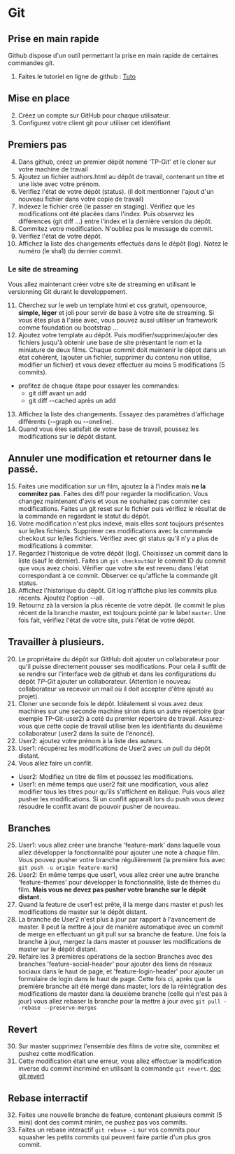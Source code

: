 # Git

## Prise en main rapide
Github dispose d'un outil permettant la prise en main rapide de certaines commandes git.
1. Faites le tutoriel en ligne de github : [Tuto](https://try.github.io/levels/1/challenges/1)

## Mise en place

2. Créez un compte sur GitHub pour chaque utilisateur.
3. Configurez votre client git pour utiliser cet identifiant

## Premiers pas
4. Dans github, créez un premier dépôt nommé 'TP-Git' et le cloner sur votre machine de travail
5. Ajoutez un fichier authors.html au dépôt de travail, contenant un titre et une liste avec votre prénom.
6. Verifiez l'état de votre dépôt (status). (il doit mentionner l'ajout d'un nouveau fichier dans votre copie de travail)
7. Indexez le fichier créé (le passer en staging). Vérifiez que les modifications ont été placées dans l'index. Puis observez les différences (git diff ...) entre l'index et la dernière version du dépôt.
8. Commitez votre modification. N'oubliez pas le message de commit.
9. Vérifiez l'état de votre dépôt.
10. Affichez la liste des changements effectués dans le dépôt (log). Notez le numéro (le sha1) du dernier commit.

### Le site de streaming
Vous allez maintenant créer votre site de streaming en utilisant le versionning Git durant le developpement.

11. Cherchez sur le web un template html et css gratuit, opensource, **simple, léger** et joli pour servir de base à votre site de streaming. Si vous êtes plus à l'aise avec, vous pouvez aussi utiliser un framework comme foundation ou bootstrap ...
12. Ajoutez votre template au dépôt. Puis modifier/supprimer/ajouter des fichiers jusqu'à obtenir une base de site présentant le nom et la miniature de deux films. Chaque commit doit maintenir le dépot dans un état cohérent, (ajouter un fichier, supprimer du contenu non utilisé, modifier un fichier) et vous devez effectuer au moins 5 modifications (5 commits).
  * profitez de chaque étape pour essayer les commandes:
    * git diff avant un add
    * git diff --cached après un add
13. Affichez la liste des changements. Essayez des paramètres d'affichage différents (--graph ou --oneline).
14. Quand vous êtes satisfait de votre base de travail, poussez les modifications sur le dépôt distant.

## Annuler une modification et retourner dans le passé.
15. Faites une modification sur un film, ajoutez la à l'index mais **ne la commitez pas**. Faites des diff pour regarder la modification. Vous changez maintenant d'avis et vous ne souhaitez pas commiter ces modifications. Faites un git reset sur le fichier puis vérifiez le résultat de la commande en regardant le statut du dépôt.
16. Votre modification n'est plus indexé, mais elles sont toujours présentes sur le/les fichier/s. Supprimer ces modifications avec la commande checkout sur le/les fichiers. Vérifiez avec git status qu'il n'y a plus de modifications à commiter.
17. Regardez l'historique de votre dépôt (log). Choisissez un commit dans la liste (sauf le dernier). Faites un `git checkout`sur le commit ID du commit que vous avez choisi. Vérifier que votre site est revenu dans l'état correspondant à ce commit. Observer ce qu'affiche la commande git status.
18. Affichez l'historique du dépôt. Git log n'affiche plus les commits plus récents. Ajoutez l'option --all.
19. Retournz zà la version la plus récente de votre dépôt. (le commit le plus récent de la branche master, est toujours pointé par le label `master`. Une fois fait, vérifiez l'état de votre site, puis l'état de votre dépôt.

## Travailler à plusieurs.
20. Le propriétaire du dépôt sur GitHub doit ajouter un collaborateur pour qu'il puisse directement pousser ses modifications. Pour cela il suffit de se rendre sur l'interface web de github et dans les configurations du dépôt *TP-Git* ajouter un collaborateur. (Attention le nouveau collaborateur va recevoir un mail où il doit accepter d'être ajouté au projet).
21. Cloner une seconde fois le dépôt. Idéalement si vous avez deux machines sur une seconde machine sinon dans un autre répertoire (par exemple TP-Git-user2) à coté du premier répertoire de travail. Assurez-vous que cette copie de travail utilise bien les identifiants du deuxième collaborateur (user2 dans la suite de l'énoncé).
22. User2: ajoutez votre prénom à la liste des auteurs.
23. User1: récupérez les modifications de User2 avec un pull du dépôt distant.
24. Vous allez faire un conflit.
  * User2: Modifiez un titre de film et poussez les modifications.
  * User1: en même temps que user2 fait une modification, vous allez modifier tous les titres pour qu'ils s'affichent en italique. Puis vous allez pusher les modifications. Si un conflit apparaît lors du push vous devez résoudre le conflit avant de pouvoir pusher de nouveau.

## Branches
25. User1: vous allez créer une branche 'feature-mark' dans laquelle vous allez développer la fonctionnalité pour ajouter une note à chaque film. Vous pouvez pusher votre branche régulièrement (la première fois avec `git push -u origin feature-mark`)
26. User2: En même temps que user1, vous allez créer une autre branche 'feature-themes' pour développer la fonctionnalité, liste de thèmes du film. **Mais vous ne devez pas pusher votre branche sur le dépôt distant**.
27. Quand la feature de user1 est prête, il la merge dans master et push les modifications de master sur le dépôt distant.
28. La branche de User2 n'est plus à jour par rapport à l'avancement de master. Il peut la mettre à jour de manière automatique avec un commit de merge en effectuant un git pull sur sa branche de feature. Une fois la branche à jour, mergez la dans master et pousser les modifications de master sur le dépôt distant.
29. Refaire les 3 premières opérations de la section Branches avec des branches 'feature-social-header' pour ajouter des liens de réseaux sociaux dans le haut de page, et 'feature-login-header' pour ajouter un formulaire de login dans le haut de page. Cette fois ci, après que la première branche ait été mergé dans master, lors de la réintégration des modifications de master dans la deuxième branche (celle qui n'est pas à jour) vous allez rebaser la branche pour la mettre à jour avec `git pull --rebase --preserve-merges`


## Revert

30. Sur master supprimez l'ensemble des films de votre site, commitez et pushez cette modification.
31. Cette modification était une erreur, vous allez effectuer la modification inverse du commit incriminé en utilisant la commande `git revert`. [doc git revert](https://git-scm.com/docs/git-revert)

## Rebase interractif

32. Faites une nouvelle branche de feature, contenant plusieurs commit (5 mini) dont des commit minim, ne pushez pas vos commits.
33. Faites un rebase interactif `git rebase -i` sur vos commits pour squasher les petits commits qui peuvent faire partie d'un plus gros commit.